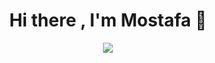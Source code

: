 <h1 align="center">
  Hi there , I'm Mostafa 👋
</h1>

<p align="center">
 <a href="#" alt="Mostafa Abbasi's github stats">
  <img src="https://github-readme-stats.vercel.app/api?username=mostafaabbasi&theme=tokyonight&show_icons=true" />
 </a>
</p>



